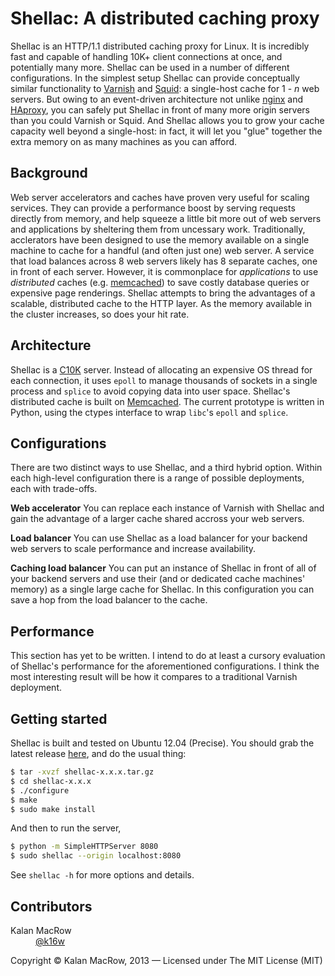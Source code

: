 # Shellac: A distributed caching proxy

Shellac is an HTTP/1.1 distributed caching proxy for Linux. It is incredibly fast and capable of handling 10K+ client connections at once, and potentially many more. Shellac can be used in a number of different configurations. In the simplest setup Shellac can provide conceptually similar functionality to <a href="#">Varnish</a> and <a href="#">Squid</a>: a single-host cache for 1 - <i>n</i> web servers. But owing to an event-driven architecture not unlike <a href="#">nginx</a> and <a href="#">HAproxy</a>, you can safely put Shellac in front of many more origin servers than you could Varnish or Squid. And Shellac allows you to grow your cache capacity well beyond a single-host: in fact, it will let you "glue" together the extra memory on as many machines as you can afford.    

## Background

Web server accelerators and caches have proven very useful for scaling services. They can provide a performance boost by serving requests directly from memory, and help squeeze a little bit more out of web servers and applications by sheltering them from uncessary work. Traditionally, acclerators have been designed to use the memory available on a single machine to cache for a handful (and often just one) web server. A service that load balances across 8 web servers likely has 8 separate caches, one in front of each server. However, it is commonplace for <i>applications</i> to use <i>distributed</i> caches (e.g. <a href="#">memcached</a>) to save costly database queries or expensive page renderings. Shellac attempts to bring the advantages of a scalable, distributed cache to the HTTP layer. As the memory available in the cluster increases, so does your hit rate.

## Architecture

Shellac is a <a href="#">C10K</a> server. Instead of allocating an expensive OS thread for each connection, it uses <code>epoll</code> to manage thousands of sockets in a single process and <code>splice</code> to avoid copying data into user space. Shellac's distributed cache is built on <a href="#">Memcached</a>. The current prototype is written in Python, using the ctypes interface to wrap <code>libc</code>'s <code>epoll</code> and <code>splice</code>.

## Configurations

There are two distinct ways to use Shellac, and a third hybrid option. Within each high-level configuration there is a range of possible deployments, each with trade-offs. 

<b>Web accelerator</b>
You can replace each instance of Varnish with Shellac and gain the advantage of a larger cache shared accross your web servers. 

<b>Load balancer</b>
You can use Shellac as a load balancer for your backend web servers to scale performance and increase availability.

<b>Caching load balancer</b>
You can put an instance of Shellac in front of all of your backend servers and use their (and or dedicated cache machines' memory) as a single large cache for Shellac. In this configuration you can save a hop from the load balancer to the cache.

## Performance

This section has yet to be written. I intend to do at least a cursory evaluation of Shellac's performance for the aforementioned configurations. I think the most interesting result will be how it compares to a traditional Varnish deployment.

## Getting started

Shellac is built and tested on Ubuntu 12.04 (Precise). You should grab the latest release <a href="https://github.com/kmacrow/Shellac/releases">here</a>, and do the usual thing:

```bash
$ tar -xvzf shellac-x.x.x.tar.gz
$ cd shellac-x.x.x
$ ./configure
$ make
$ sudo make install
```
And then to run the server,

```bash
$ python -m SimpleHTTPServer 8080
$ sudo shellac --origin localhost:8080 
```
See <code>shellac -h</code> for more options and details.

## Contributors

<dl>
	<dt>Kalan MacRow</dt>
	<dd><a href="#">@k16w</a></dd>
</dl>

Copyright &copy; Kalan MacRow, 2013 &mdash; Licensed under The MIT License (MIT)




